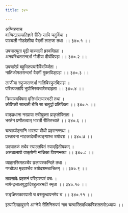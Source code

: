 ```yaml
---
title: ३४०

---
```

अग्निरुवाच  
वाग्विद्यासम्प्रतिज्ञने रीतिः सापि चतुर्विधा ।  
पाञ्चली गौडदेशीया वैदर्भी लाटजा तथा ।। ३४०.१ ।।  
  
उपचारयुता मृद्वी पाञ्चाली ह्रस्वविग्रहा ।  
अनवस्थितसन्दर्भा गौडीया दीर्घविग्रहा ।। ३४०.२ ।।  
  
उपचारैर्न्न बहुभिरुपचारैर्विवर्ज्जिता ।  
नातिकोमलसन्दर्भा वैदर्भी मुक्तविङ्ग्रहा ।। ३४०.३ ।।  
  
लाजीया स्फुजसन्दर्भा नातिविस्फुरविग्राहा ।  
परित्यक्तापि भूयोभिरुपचारैरुदाहृता ।। ३४०.४ ।।  
  
क्रियास्वविषमा वृत्तिर्भारत्यारभटी तथा ।  
कौशिकी सात्वती चैति सा चतुर्द्धा प्रतिष्ठिता ।। ३४०.५ ।।  
  
वाक्‌प्रधाना नरप्राया स्त्रीयुक्ता प्राकृतोक्तिता ।  
भरतेन प्रणीतत्वात् भारती रीतिरुच्यते ।। ३४०.६ ।।  
  
चत्वार्य्यङ्गानि भारत्या वीथी प्रहसनन्तथा ।  
प्रस्तावना नाटकादेर्व्वीथ्यङ्गाश्च त्रयोदश ।। ३४०.७ ।।  
  
उद्‌घातकं तथैव स्याल्लपितं स्याद्‌द्वितीयकम् ।  
असत्प्रलापो वाक्‌श्रेणी नान्निका विपणन्तथा ।। ३४०.८ ।।  
  
व्याहारस्रिमतञ्चैव छलावस्कन्दिते तथा ।  
गण्डोऽथ मृदवश्चैव त्रयोदशमथाचितम् ।। ३४०.९ ।।  
  
तापसादेः प्रहसनं परिहासपरं वचः ।  
मायेन्द्रजालयुद्धादिबहुलारभटी स्मृता ।। ३४०.१० ।।  
  
सङ्‌क्षिप्तकारपातौ च वस्तूत्थापनमेव च ।। ३४०.११ ।।  
  
इत्यादिमहापुराणे आग्नेये रीतिनिरूपणं नाम चत्वारिंशदधिकत्रिशततमोऽध्यायः ।।